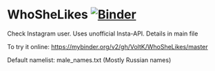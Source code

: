 # WhoSheLikes [![Binder](https://mybinder.org/badge_logo.svg)](https://mybinder.org/v2/gh/VoltK/WhoSheLikes/master)

Check Instagram user. Uses unofficial Insta-API. Details in main file


To try it online:
https://mybinder.org/v2/gh/VoltK/WhoSheLikes/master

Default namelist: male_names.txt (Mostly Russian names)

